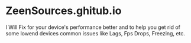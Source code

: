 # ZeenSources.ghitub.io
I Will Fix for your device's performance better and to help you get rid of some lowend devices common issues like Lags, Fps Drops, Freezing, etc.
